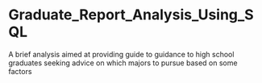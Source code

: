 # Graduate_Report_Analysis_Using_SQL
A brief analysis aimed at providing guide to guidance to high school graduates seeking advice on which majors to pursue based on some factors
